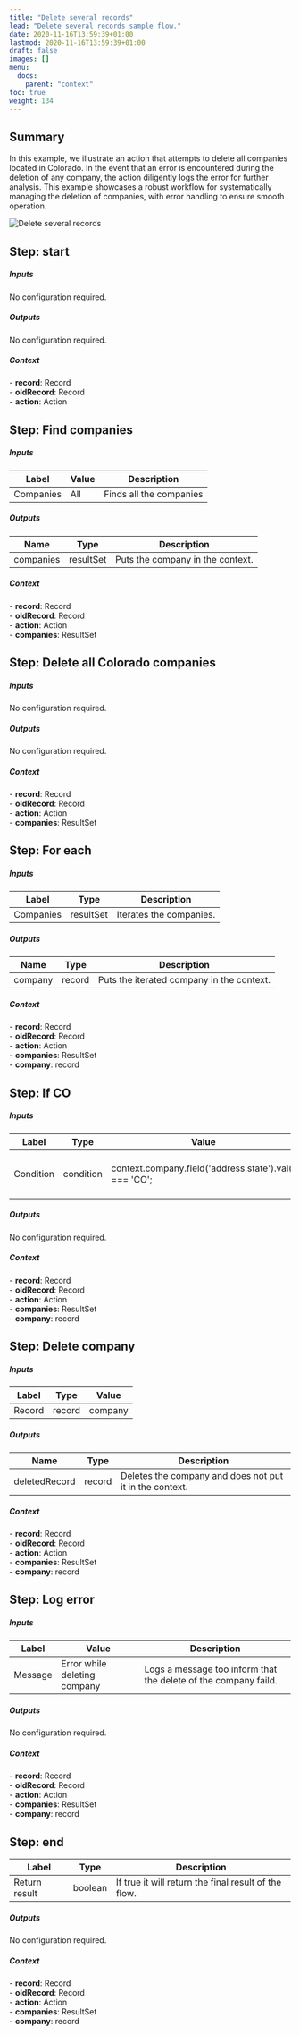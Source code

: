 ```yaml
---
title: "Delete several records"
lead: "Delete several records sample flow."
date: 2020-11-16T13:59:39+01:00
lastmod: 2020-11-16T13:59:39+01:00
draft: false
images: []
menu:
  docs:
    parent: "context"
toc: true
weight: 134
---
```


## **Summary**

In this example, we illustrate an action that attempts to delete all companies located in Colorado. In the event that an error is encountered during the deletion of any company, the action diligently logs the error for further analysis. This example showcases a robust workflow for systematically managing the deletion of companies, with error handling to ensure smooth operation.

![Delete several records](https://pmorales.github.io/slingrDoc/images/vendor/flows/delete_companies_in_colorado.png)

## **Step: start**

##### Inputs

No configuration required.

##### Outputs

No configuration required.

##### Context

<div class="contextExamples"> 
  - <b>record</b>: Record <br>
  - <b>oldRecord</b>: Record <br>
  - <b>action</b>: Action
</div>

## **Step: Find companies**

##### Inputs

Label|Value|Description
---|---|---
Companies|All|Finds all the companies

##### Outputs

Name|Type|Description
---|---|---
companies|resultSet|Puts the company in the context.

##### Context

<div class="contextExamples"> 
  - <b>record</b>: Record <br>
  - <b>oldRecord</b>: Record <br>
  - <b>action</b>: Action <br>
  - <b>companies</b>: ResultSet <br>
</div>

## **Step: Delete all Colorado companies**

##### Inputs

No configuration required.

##### Outputs

No configuration required.

##### Context

<div class="contextExamples"> 
  - <b>record</b>: Record <br>
  - <b>oldRecord</b>: Record <br>
  - <b>action</b>: Action <br>
  - <b>companies</b>: ResultSet <br>
</div>

## **Step: For each**

##### Inputs

Label|Type|Description
---|---|---
Companies|resultSet|Iterates the companies.

##### Outputs

Name|Type|Description
---|---|---
company|record|	Puts the iterated company in the context.

##### Context

<div class="contextExamples"> 
  - <b>record</b>: Record <br>
  - <b>oldRecord</b>: Record <br>
  - <b>action</b>: Action <br>
  - <b>companies</b>: ResultSet <br>
  - <b>company</b>: record <br>
</div>

## **Step: If CO**

##### Inputs

Label|Type|Value|Description
---|---|---|---
Condition|condition|context.company.field('address.state').val() === 'CO';|Filter companies from Colorado.

##### Outputs

No configuration required.

##### Context

<div class="contextExamples"> 
  - <b>record</b>: Record <br>
  - <b>oldRecord</b>: Record <br>
  - <b>action</b>: Action <br>
  - <b>companies</b>: ResultSet <br>
  - <b>company</b>: record <br>
</div>

## **Step: Delete company**

##### Inputs

Label|Type|Value
---|---|---
Record|record|company

##### Outputs

Name|Type|Description
---|---|---
deletedRecord|record|Deletes the company and does not put it in the context.

##### Context

<div class="contextExamples"> 
  - <b>record</b>: Record <br>
  - <b>oldRecord</b>: Record <br>
  - <b>action</b>: Action <br>
  - <b>companies</b>: ResultSet <br>
  - <b>company</b>: record <br>
</div>

## **Step: Log error**

##### Inputs

Label|Value|Description
---|---|---
Message|Error while deleting company|Logs a message too inform that the delete of the company faild.

##### Outputs

No configuration required.

##### Context

<div class="contextExamples"> 
  - <b>record</b>: Record <br>
  - <b>oldRecord</b>: Record <br>
  - <b>action</b>: Action <br>
  - <b>companies</b>: ResultSet <br>
  - <b>company</b>: record <br>
</div>

## **Step: end**

Label|Type|Description
---|---|---
Return result|boolean|If true it will return the final result of the flow.

##### Outputs

No configuration required.

##### Context

<div class="contextExamples"> 
  - <b>record</b>: Record <br>
  - <b>oldRecord</b>: Record <br>
  - <b>action</b>: Action <br>
  - <b>companies</b>: ResultSet <br>
  - <b>company</b>: record <br>
</div>
